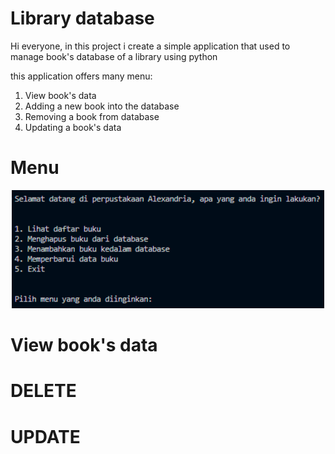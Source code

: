 # Library database 

Hi everyone, in this project i create a simple application that used to manage book's database of a library using python

this application offers many menu:
<ol>
  <li>View book's data</li>
  <li>Adding a new book into the database</li>
  <li>Removing a book from database</li>
  <li>Updating a book's data</li>
</ol>

# Menu

<p align="center">
<img src="images/pic1.png" alt="Image Description" width="500"/>
</p>


# View book's data
# DELETE
# UPDATE
